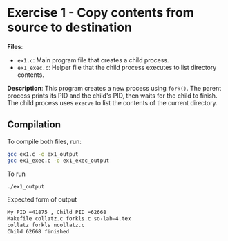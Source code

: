 # Exercise 1 - Copy contents from source to destination

**Files**:
- `ex1.c`: Main program file that creates a child process.
- `ex1_exec.c`: Helper file that the child process executes to list directory contents.

**Description**: This program creates a new process using `fork()`. The parent process prints its PID and the child's PID, then waits for the child to finish. The child process uses `execve` to list the contents of the current directory.

## Compilation
To compile both files, run:
```bash
gcc ex1.c -o ex1_output
gcc ex1_exec.c -o ex1_exec_output
```
To run
```bash
./ex1_output
```
Expected form of output
```bash
My PID =41875 , Child PID =62668
Makefile collatz.c forkls.c so-lab-4.tex
collatz forkls ncollatz.c
Child 62668 finished
```
